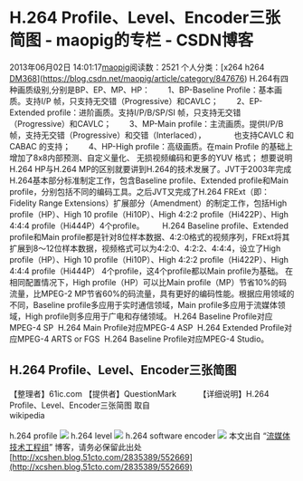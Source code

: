 # H.264 Profile、Level、Encoder三张简图 - maopig的专栏 - CSDN博客
2013年06月02日 14:01:17[maopig](https://me.csdn.net/maopig)阅读数：2521
个人分类：[x264 h264																[DM368](https://blog.csdn.net/maopig/article/category/919673)](https://blog.csdn.net/maopig/article/category/847676)
H.264有四种画质级别,分别是BP、EP、MP、HP：
　　1、BP-Baseline Profile：基本画质。支持I/P 帧，只支持无交错（Progressive）和CAVLC；
　　2、EP-Extended profile：进阶画质。支持I/P/B/SP/SI 帧，只支持无交错（Progressive）和CAVLC；
　　3、MP-Main profile：主流画质。提供I/P/B 帧，支持无交错（Progressive）和交错（Interlaced），
　　　 也支持CAVLC 和CABAC 的支持；
　　4、HP-High profile：高级画质。在main Profile 的基础上增加了8x8内部预测、自定义量化、 无损视频编码和更多的YUV 格式；
想要说明H.264 HP与H.264 MP的区别就要讲到H.264的技术发展了。JVT于2003年完成H.264基本部分标准制定工作，包含Baseline profile、Extended profile和Main profile，分别包括不同的编码工具。之后JVT又完成了H.264 FRExt（即：Fidelity Range Extensions）扩展部分（Amendment）的制定工作，包括High
 profile（HP）、High 10 profile（Hi10P）、High 4:2:2 profile（Hi422P）、High 4:4:4 profile（Hi444P）4个profile。
　　H.264 Baseline profile、Extended profile和Main profile都是针对8位样本数据、4:2:0格式的视频序列，FRExt将其扩展到8～12位样本数据，视频格式可以为4:2:0、4:2:2、4:4:4，设立了High profile（HP）、High 10 profile（Hi10P）、High 4:2:2 profile（Hi422P）、High 4:4:4
 profile（Hi444P） 4个profile，这4个profile都以Main profile为基础。
在相同配置情况下，High profile（HP）可以比Main profile（MP）节省10%的码流量，比MPEG-2 MP节省60%的码流量，具有更好的编码性能。根据应用领域的不同，Baseline profile多应用于实时通信领域，Main profile多应用于流媒体领域，High profile则多应用于广电和存储领域。
H.264 Baseline Profile对应MPEG-4 SP 
H.264 Main Profile对应MPEG-4 ASP 
H.264 Extended Profile对应MPEG-4 ARTS or FGS 
H.264 Baseline Profile对应MPEG-4 Studio。
## H.264 Profile、Level、Encoder三张简图
【整理者】61ic.com
【提供者】QuestionMark         
【详细说明】H.264 Profile、Level、Encoder三张简图
取自 wikipedia                                                                                                                                                                                                                                      
h.264 profile
![](http://www.61ic.com/code/attachments/month_1003/20100309_d233c0489c46697c323bt7nwz7f4Vv7D.jpg)
h.264 level
![](http://www.61ic.com/code/attachments/month_1003/20100309_b50b9fe60841fbf4572daJBgHsqARRa8.jpg)
h.264 software encoder
![](http://www.61ic.com/code/attachments/month_1003/20100309_eaf6c4bfcb9eec9331f7mrmHRMOZ9ZEJ.jpg)
本文出自 “[流媒体技术工程组](http://xcshen.blog.51cto.com/)” 博客，请务必保留此出处[http://xcshen.blog.51cto.com/2835389/552669](http://xcshen.blog.51cto.com/2835389/552669)

